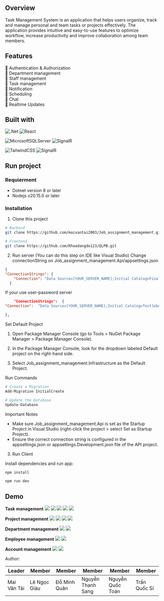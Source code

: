 ## Overview
Task Management System is an application that helps users organize, track and manage personal and team tasks or projects effectively. The application provides intuitive and easy-to-use features to optimize workflow, increase productivity and improve collaboration among team members.

## Features
🌟 Authentication & Authorization  
🌟 Department management  
🌟 Staff management  
🌟 Task management  
🌟 Notification  
🌟 Scheduling  
🌟 Chat  
🌟 Realtime Updates

## Built with
![.Net](https://img.shields.io/badge/.NET-5C2D91?style=for-the-badge&logo=.net&logoColor=white)
![React](https://img.shields.io/badge/react-%2320232a.svg?style=for-the-badge&logo=react&logoColor=%2361DAFB)

![MicrosoftSQLServer](https://img.shields.io/badge/Microsoft%20SQL%20Sever-CC2927?style=for-the-badge&logo=microsoft%20sql%20server&logoColor=white)
![SignalR](https://img.shields.io/badge/SignalR-0078D4?style=for-the-badge&logo=signalr&logoColor=white)

![TailwindCSS](https://img.shields.io/badge/tailwindcss-%2338B2AC.svg?style=for-the-badge&logo=tailwind-css&logoColor=white)
![SignalR](https://img.shields.io/badge/Quartz.NET-ffffff?style=for-the-badge&logo=Quartz.NET&logoColor=0078D4)

## Run project
### Requierment
- Dotnet version 8 or later
- Nodejs v20.15.0 or later
### Installation
1. Clone this project
```bash
# Backend
git clone https://github.com/maivantai2003/Job_assignment_management.git

# Frontend
git clone https://github.com/Khoadangdo123/QLPB.git

```
2. Run server (You can do this step on IDE like Visual Studio)
Change connectionString on Job_assignment_management.Api/appsettings.json
```json
{
"ConnectionStrings": {
    "Connection": "Data Source=[YOUR_SERVER_NAME];Initial Catalog=FinalAssignmentManagement;Integrated Security=True;Encrypt=True;Trust Server Certificate=True"
  }
```
If your use user-password server
```json
    "ConnectionStrings":  {
"Connection":  "Data Source=[YOUR_SERVER_NAME];Initial Catalog=TestJobAssignmentManagement;User Id=sa;Password=[YOUR_PASSWORD];Encrypt=True;Trust Server Certificate=True"

},
```

Set Default Project
1. Open Package Manager Console (go to Tools > NuGet Package Manager > Package Manager Console).

2. In the Package Manager Console, look for the dropdown labeled Default project on the right-hand side.

3. Select Job_assignment_management.Infrastructure as the Default Project.

Run Commands

```bash
# Create a Migration
Add-Migration InitialCreate

# Update the Database
Update-Database
```

Important Notes

- Make sure Job_assignment_management.Api is set as the Startup Project in Visual Studio (right-click the project > select Set as Startup Project).
- Ensure the correct connection string is configured in the appsettings.json or appsettings.Development.json file of the API project.

3. Run Client

Install dependencies and run app:
```bash
npm install

npm run dev
```

## Demo
**Task management**
<img src="./demo_image/task.png" >
<img src="./demo_image/task2.png" >
<img src="./demo_image/create_task.png" >
<img src="./demo_image/gant.png" >
<img src="./demo_image/chat.png" >

**Project management**
<img src="./demo_image/project.png" >
<img src="./demo_image/job_change.png" >
<img src="./demo_image/job_history.png" >
<img src="./demo_image/job_submitted.png" >

**Department management**
<img src="./demo_image/department.png" >
<img src="./demo_image/create_department.png" >

**Employee management**
<img src="./demo_image/staff.png" >
<img src="./demo_image/create-staff.png" >

**Account management**
<img src="./demo_image/account.png" >
<img src="./demo_image/authorization.png" >


Author:

| Leader          | Member         | Member         | Member            | Member           | Member         |
|-----------------|----------------|----------------|-------------------|------------------|----------------|
|Mai Văn Tài      | Lê Ngọc Giàu   | Đỗ Minh Quân   | Nguyễn Thanh Sang | Nguyễn Quốc Toàn | Trần Quốc Sĩ   |




